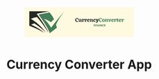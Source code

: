 # <p align="center"> <img src="./assets/CurrencyConverter.png" alt="Logo de la aplicacion Currency Converter" style="width:50%;"></p>
# <h1 align="center">Currency Converter App</h1>
